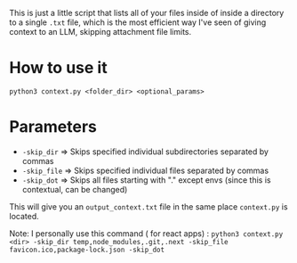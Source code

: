 This is just a little script that lists all of your files inside of inside a directory to a single ```.txt``` file, which is the most efficient way I've seen of giving context to an LLM, skipping attachment file limits.

# How to use it
```
python3 context.py <folder_dir> <optional_params>
```

# Parameters
- ```-skip_dir```  => Skips specified individual subdirectories separated by commas
- ```-skip_file``` => Skips specified individual files separated by commas
- ```-skip_dot```  => Skips all files starting with "." except envs (since this is contextual, can be changed)

This will give you an ```output_context.txt``` file in the same place ```context.py``` is located.

Note: I personally use this command ( for react apps) :
```python3 context.py <dir> -skip_dir temp,node_modules,.git,.next -skip_file favicon.ico,package-lock.json -skip_dot```
